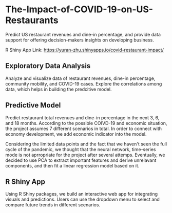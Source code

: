 # The-Impact-of-COVID-19-on-US-Restaurants

Predict US restaurant revenues and dine-in percentage, and provide data support for offering decision-makers insights on developing business.

R Shiny App Link: https://yuran-zhu.shinyapps.io/covid-restaurant-impact/

## Exploratory Data Analysis

Analyze and visualize data of restaurant revenues, dine-in percentage, community mobility, and COVID-19 cases. Explore the correlations among data, which helps in building the predcitive model.

## Predictive Model

Predict restaurant total revenues and dine-in percentage in the next 3, 6, and 18 months. According to the possible COIVD-19 and economic situation, the project assumes 7 different scenarios in total. In order to connect with economy development, we add economic indicator into the model.

Considering the limited data points and the fact that we haven't seen the full cycle of the pandemic, we thought that the neural network, time-series mode is not aprropriate for the project after several attemps. Eventually, we decided to use PCA to extract important features and derive unrelavant components, and then fit a linear regression model based on it.

## R Shiny App

Using R Shiny packages, we build an interactive web app for integrating visuals and predictions. Users can use the dropdown menu to select and compare future trends in different scenarios.
